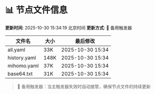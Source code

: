 # 📊 节点文件信息

**更新时间**: 2025-10-30 15:34:19 北京时间
**更新方式**: 🔄 备用触发器

| 文件名 | 大小 | 最后修改 |
|--------|------|----------|
| all.yaml | 33K | 2025-10-30 15:34 |
| history.yaml | 148K | 2025-10-30 15:34 |
| mihomo.yaml | 37K | 2025-10-30 15:34 |
| base64.txt | 31K | 2025-10-30 15:34 |

> 🔄 备用触发器：当主触发器失效时自动接管，确保节点文件的持续更新
